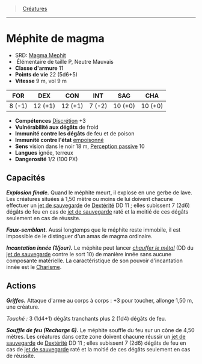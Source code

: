 ﻿---
!Monster
Family: MonsterHD
Type: Élémentaire
Size: P
Alignment: Neutre Mauvais
ArmorClass: 11
HitPoints: 22 (5d6+5)
Speed: 9 m, vol 9 m
Strength: ' 8 (-1)'
Dexterity: 12 (+1)
Constitution: 12 (+1)
Intelligence: ' 7 (-2)'
Wisdom: 10 (+0)
Charisma: 10 (+0)
Skills: '[Discrétion](hd_abilities_dexterity_discretion.md) +3'
DamageVulnerabilities: de froid
DamageImmunities: de feu et de poison
ConditionImmunities: '[empoisonné](hd_conditions_empoisonne.md)'
Senses: vision dans le noir 18 m, [Perception passive](hd_abilities_dexterity_perception_passive.md) 10
Languages: ignée, terreux
Challenge: 1/2 (100 PX)
Id: monsters_hd.md#méphite-de-magma
ParentLink: monsters_hd.md#créatures
Name: Méphite de magma
ParentName: Créatures
NameLevel: 1
AltName: '[Magma Mephit](srd_monsters_magma_mephit.md)'
Attributes: {}
---
> [Créatures](hd_monsters.md)

---

# Méphite de magma

- SRD: [Magma Mephit](srd_monsters_magma_mephit.md)
-  Élémentaire de taille P, Neutre Mauvais
- **Classe d'armure** 11
- **Points de vie** 22 (5d6+5)
- **Vitesse** 9 m, vol 9 m

|FOR|DEX|CON|INT|SAG|CHA|
|---|---|---|---|---|---|
| 8 (-1)|12 (+1)|12 (+1)| 7 (-2)|10 (+0)|10 (+0)|

- **Compétences** [Discrétion](hd_abilities_dexterity_discretion.md) +3
- **Vulnérabilité aux dégâts** de froid
- **Immunité contre les dégâts** de feu et de poison
- **Immunité contre l'état** [empoisonné](hd_conditions_empoisonne.md)
- **Sens** vision dans le noir 18 m, [Perception passive](hd_abilities_dexterity_perception_passive.md) 10
- **Langues** ignée, terreux
- **Dangerosité** 1/2 (100 PX)

## Capacités

**_Explosion finale._** Quand le méphite meurt, il explose en une gerbe de lave. Les créatures situées à 1,50 mètre ou moins de lui doivent chacune effectuer un [jet de sauvegarde](hd_abilities_jets_de_sauvegarde.md) de [Dextérité](hd_abilities_dexterity.md) DD 11 ; elles subissent 7 (2d6) dégâts de feu en cas de [jet de sauvegarde](hd_abilities_jets_de_sauvegarde.md) raté et la moitié de ces dégâts seulement en cas de réussite.

**_Faux-semblant._** Aussi longtemps que le méphite reste immobile, il est impossible de le distinguer d'un amas de magma ordinaire.

**_Incantation innée (1/jour)._** Le méphite peut lancer _[chauffer le métal](hd_spells_chauffer_le_metal.md)_ (DD du [jet de sauvegarde](hd_abilities_jets_de_sauvegarde.md) contre le sort 10) de manière innée sans aucune composante matérielle. La caractéristique de son pouvoir d'incantation innée est le [Charisme](hd_abilities_charisma.md).

## Actions

**_Griffes._** Attaque d'arme au corps à corps : +3 pour toucher, allonge 1,50 m, une créature.

_Touché :_ 3 (1d4+1) dégâts tranchants plus 2 (1d4) dégâts de feu.

**_Souffle de feu (Recharge 6)._** Le méphite souffle du feu sur un cône de 4,50 mètres. Les créatures dans cette zone doivent chacune réussir un [jet de sauvegarde](hd_abilities_jets_de_sauvegarde.md) de [Dextérité](hd_abilities_dexterity.md) DD 11 ; elles subissent 7 (2d6) dégâts de feu en cas de [jet de sauvegarde](hd_abilities_jets_de_sauvegarde.md) raté et la moitié de ces dégâts seulement en cas de réussite.

